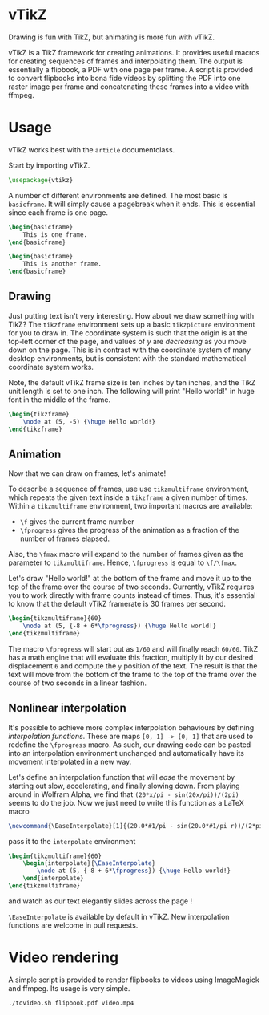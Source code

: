 vTikZ
=====

Drawing is fun with TikZ, but animating is more fun with vTikZ.

vTikZ is a TikZ framework for creating animations. It provides useful macros
for creating sequences of frames and interpolating them. The output is
essentially a flipbook, a PDF with one page per frame. A script is provided to
convert flipbooks into bona fide videos by splitting the PDF into one raster
image per frame and concatenating these frames into a video with ffmpeg.

Usage
=====

vTikZ works best with the `article` documentclass.

Start by importing vTikZ.

```tex
\usepackage{vtikz}
```

A number of different environments are defined. The most basic is `basicframe`.
It will simply cause a pagebreak when it ends. This is essential since each
frame is one page.

```tex
\begin{basicframe}
    This is one frame.
\end{basicframe}

\begin{basicframe}
    This is another frame.
\end{basicframe}
```

Drawing
-------

Just putting text isn't very interesting. How about we draw something with
TikZ? The `tikzframe` environment sets up a basic `tikzpicture` environment for
you to draw in. The coordinate system is such that the origin is at the
top-left corner of the page, and values of _y_ are _decreasing_ as you move
down on the page. This is in contrast with the coordinate system of many
desktop environments, but is consistent with the standard mathematical
coordinate system works.

Note, the default vTikZ frame size is ten inches by ten inches, and the TikZ
unit length is set to one inch. The following will print "Hello world!" in huge
font in the middle of the frame.

```tex
\begin{tikzframe}
    \node at (5, -5) {\huge Hello world!}
\end{tikzframe}
```

Animation
---------

Now that we can draw on frames, let's animate! 

To describe a sequence of frames, use use `tikzmultiframe` environment, which
repeats the given text inside a `tikzframe` a given number of times. Within a
`tikzmultiframe` environment, two important macros are available:

 * `\f` gives the current frame number
 * `\fprogress` gives the progress of the animation as a fraction of the number
   of frames elapsed.

Also, the `\fmax` macro will expand to the number of frames given as the
parameter to `tikzmultiframe`. Hence, `\fprogress` is equal to `\f/\fmax`.

Let's draw "Hello world!" at the bottom of the frame and move it up to the top
of the frame over the course of two seconds. Currently, vTikZ requires you to
work directly with frame counts instead of times. Thus, it's essential to know
that the default vTikZ framerate is 30 frames per second.

```tex
\begin{tikzmultiframe}{60}
    \node at (5, {-8 + 6*\fprogress}) {\huge Hello world!}
\end{tikzmultiframe}
```

The macro `\fprogress` will start out as `1/60` and will finally reach `60/60`.
TikZ has a math engine that will evaluate this fraction, multiply it by our
desired displacement `6` and compute the `y` position of the text. The result
is that the text will move from the bottom of the frame to the top of the frame
over the course of two seconds in a linear fashion.

Nonlinear interpolation
-----------------------

It's possible to achieve more complex interpolation behaviours by defining
_interpolation functions_. These are maps `[0, 1] -> [0, 1]` that are used to
redefine the `\fprogress` macro. As such, our drawing code can be pasted into
an interpolation environment unchanged and automatically have its movement
interpolated in a new way.

Let's define an interpolation function that will _ease_ the movement by
starting out slow, accelerating, and finally slowing down.
From playing around in Wolfram Alpha, we find that
`(20*x/pi - sin(20x/pi))/(2pi)` seems to do the job.
Now we just need to write this function as a LaTeX macro

```tex
\newcommand{\EaseInterpolate}[1]{(20.0*#1/pi - sin(20.0*#1/pi r))/(2*pi)}
```
pass it to the `interpolate` environment
```tex
\begin{tikzmultiframe}{60}
    \begin{interpolate}{\EaseInterpolate}
        \node at (5, {-8 + 6*\fprogress}) {\huge Hello world!}
    \end{interpolate}
\end{tikzmultiframe}
```
and watch as our text elegantly slides across the page !

`\EaseInterpolate` is available by default in vTikZ. New interpolation
functions are welcome in pull requests.

Video rendering
===============

A simple script is provided to render flipbooks to videos using ImageMagick and
ffmpeg. Its usage is very simple.

```bash
./tovideo.sh flipbook.pdf video.mp4
```
